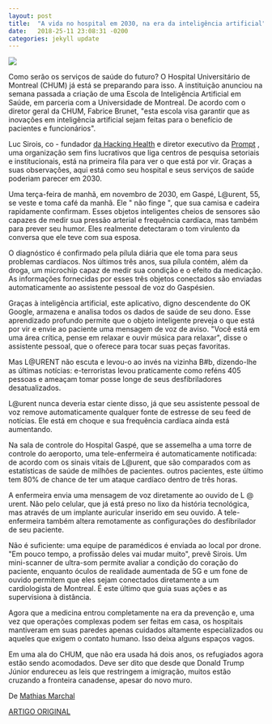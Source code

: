 ```yaml
---
layout: post
title:  "A vida no hospital em 2030, na era da inteligência artificial"
date:   2018-25-11 23:08:31 -0200
categories: jekyll update
---
```


![](https://journalmetrocom.files.wordpress.com/2018/11/thinkstockphotos-1013435430.jpg?w=618&h=408&crop=1)

Como serão os serviços de saúde do futuro? O Hospital Universitário de Montreal (CHUM) já está se preparando para isso. A instituição anunciou na semana passada a criação de uma Escola de Inteligência Artificial em Saúde, em parceria com a Universidade de Montreal. De acordo com o diretor geral da CHUM, Fabrice Brunet, "esta escola visa garantir que as inovações em inteligência artificial sejam feitas para o benefício de pacientes e funcionários".

Luc Sirois, co - fundador [da Hacking Health](https://www.facebook.com/HHMTL/) e diretor executivo da [Prompt](https://promptinnov.com/) , uma organização sem fins lucrativos que liga centros de pesquisa setoriais e institucionais, está na primeira fila para ver o que está por vir. Graças a suas observações, aqui está como seu hospital e seus serviços de saúde poderiam parecer em 2030.

Uma terça-feira de manhã, em novembro de 2030, em Gaspé, L@urent, 55, se veste e toma café da manhã. Ele " não finge ", que sua camisa e cadeira rapidamente confirmam. Esses objetos inteligentes cheios de sensores são capazes de medir sua pressão arterial e frequência cardíaca, mas também para prever seu humor. Eles realmente detectaram o tom virulento da conversa que ele teve com sua esposa.

O diagnóstico é confirmado pela pílula diária que ele toma para seus problemas cardíacos. Nos últimos três anos, sua pílula contém, além da droga, um microchip capaz de medir sua condição e o efeito da medicação. As informações fornecidas por esses três objetos conectados são enviadas automaticamente ao assistente pessoal de voz do Gaspésien.


Graças à inteligência artificial, este aplicativo, digno descendente do OK Google, armazena e analisa todos os dados de saúde de seu dono. Esse aprendizado profundo permite que o objeto inteligente preveja o que está por vir e envie ao paciente uma mensagem de voz de aviso. "Você está em uma área crítica, pense em relaxar e ouvir música para relaxar", disse o assistente pessoal, que o oferece para tocar suas peças favoritas.

Mas L@URENT não escuta e levou-o ao invés na vizinha B#b, dizendo-lhe as últimas notícias: e-terroristas levou praticamente como reféns 405 pessoas e ameaçam tomar posse longe de seus desfibriladores desatualizados.

L@urent nunca deveria estar ciente disso, já que seu assistente pessoal de voz remove automaticamente qualquer fonte de estresse de seu feed de notícias. Ele está em choque e sua frequência cardíaca ainda está aumentando.

Na sala de controle do Hospital Gaspé, que se assemelha a uma torre de controle do aeroporto, uma tele-enfermeira é automaticamente notificada: de acordo com os sinais vitais de L@urent, que são comparados com as estatísticas de saúde de milhões de pacientes. outros pacientes, este último tem 80% de chance de ter um ataque cardíaco dentro de três horas.

A enfermeira envia uma mensagem de voz diretamente ao ouvido de L @ urent. Não pelo celular, que já está preso no lixo da história tecnológica, mas através de um implante auricular inserido em seu ouvido. A tele-enfermeira também altera remotamente as configurações do desfibrilador de seu paciente.

Não é suficiente: uma equipe de paramédicos é enviada ao local por drone. "Em pouco tempo, a profissão deles vai mudar muito", prevê Sirois. Um mini-scanner de ultra-som permite avaliar a condição do coração do paciente, enquanto óculos de realidade aumentada de 5G e um fone de ouvido permitem que eles sejam conectados diretamente a um cardiologista de Montreal. É este último que guia suas ações e as supervisiona à distância.

Agora que a medicina entrou completamente na era da prevenção e, uma vez que operações complexas podem ser feitas em casa, os hospitais mantiveram em suas paredes apenas cuidados altamente especializados ou aqueles que exigem o contato humano. Isso deixa alguns espaços vagos.

Em uma ala do CHUM, que não era usada há dois anos, os refugiados agora estão sendo acomodados. Deve ser dito que desde que Donald Trump Júnior endureceu as leis que restringem a imigração, muitos estão cruzando a fronteira canadense, apesar do novo muro.

De [Mathias Marchal](http://journalmetro.com/author/mathiasmarchal/)

[ARTIGO ORIGINAL](http://journalmetro.com/actualites/montreal/1924354/la-vie-a-lhopital-en-2030-a-lere-de-lintelligence-artificielle/)
